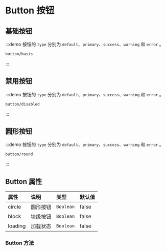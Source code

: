 # Button 按钮
## 基础按钮
:::demo 按钮的 `type` 分别为 `default`、`primary`、`success`、`warning` 和 `error` 。
```html
button/basis
```
:::

## 禁用按钮
:::demo 按钮的 `type` 分别为 `default`、`primary`、`success`、`warning` 和 `error` 。
```html
button/disabled
```
:::

## 圆形按钮
:::demo 按钮的 `type` 分别为 `default`、`primary`、`success`、`warning` 和 `error` 。
```html
button/round
```
:::


## Button 属性
|属性|说明|类型|默认值|
|:-|:-|:-|:-|
|circle |圆形按钮|```Boolean```|false|
|block  |块级按钮|```Boolean```|false|
|loading|加载状态|```Boolean```|false|


### Button 方法

